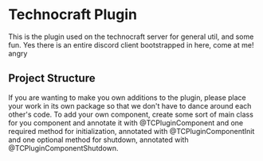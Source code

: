 # Technocraft Plugin
This is the plugin used on the technocraft server for general util, and some fun. Yes there is an entire discord client bootstrapped in here, come at me! angry

## Project Structure
If you are wanting to make you own additions to the plugin, please place your work in its own package so that we don't 
have to dance around each other's code. To add your own component, create some sort of main class for you component and
annotate it with @TCPluginComponent and one required method for initialization, annotated with @TCPluginComponentInit and
one optional method for shutdown, annotated with @TCPluginComponentShutdown.